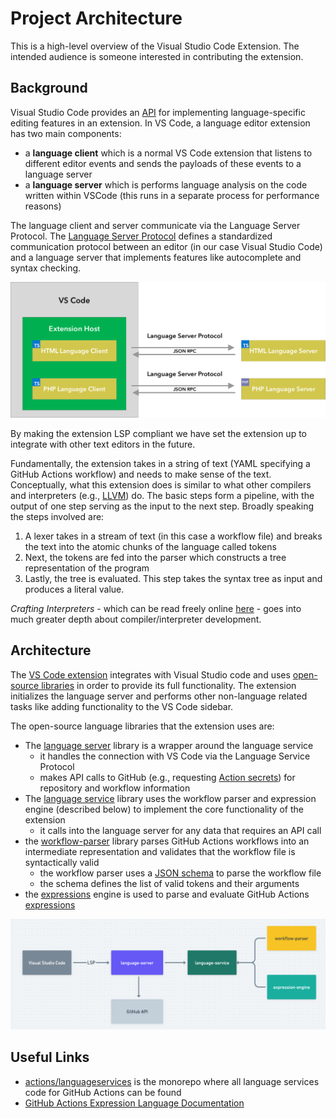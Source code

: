 # Project Architecture

This is a high-level overview of the Visual Studio Code Extension. The intended audience is someone interested in contributing the extension.

## Background

Visual Studio Code provides an [API](https://code.visualstudio.com/api/language-extensions/overview) for implementing language-specific editing features in an extension. In VS Code, a language editor extension has two main components:

- a **language client** which is a normal VS Code extension that listens to different editor events and sends the payloads of these events to a language server
- a **language server** which is performs language analysis on the code written within VSCode (this runs in a separate process for performance reasons)

The language client and server communicate via the Language Server Protocol. The [Language Server Protocol](https://microsoft.github.io/language-server-protocol/) defines a standardized communication protocol between an editor (in our case Visual Studio Code) and a language server that implements features like autocomplete and syntax checking.

![LSP Illustration](./images/lsp-illustration.png)

By making the extension LSP compliant we have set the extension up to integrate with other text editors in the future.

Fundamentally, the extension takes in a string of text (YAML specifying a GitHub Actions workflow) and needs to make sense of the text. Conceptually, what this extension does is similar to what other compilers and interpreters (e.g., [LLVM](https://aosabook.org/en/v1/llvm.html)) do. The basic steps form a pipeline, with the output of one step serving as the input to the next step. Broadly speaking the steps involved are:

1. A lexer takes in a stream of text (in this case a workflow file) and breaks the text into the atomic chunks of the language called tokens
2. Next, the tokens are fed into the parser which constructs a tree representation of the program
3. Lastly, the tree is evaluated. This step takes the syntax tree as input and produces a literal value.

_Crafting Interpreters_ - which can be read freely online [here](https://craftinginterpreters.com/contents.html) - goes into much greater depth about compiler/interpreter development.

## Architecture

The [VS Code extension](https://github.com/github/vscode-github-actions) integrates with Visual Studio code and uses [open-source libraries](https://github.com/actions/languageservices/tree/main) in order to provide its full functionality. The extension initializes the language server and performs other non-language related tasks like adding functionality to the VS Code sidebar.

The open-source language libraries that the extension uses are:

- The [language server](https://github.com/actions/languageservices/tree/main/languageserver) library is a wrapper around the language service
    - it handles the connection with VS Code via the Language Service Protocol
    - makes API calls to GitHub (e.g., requesting [Action secrets](https://docs.github.com/en/rest/actions/secrets?apiVersion=2022-11-28)) for repository and workflow information
- The [language service](https://github.com/actions/languageservices/tree/main/languageservice) library uses the workflow parser and expression engine (described below) to implement the core functionality of the extension
    - it calls into the language server for any data that requires an API call
- the [workflow-parser](https://github.com/actions/languageservices/tree/main/workflow-parser) library parses GitHub Actions workflows into an intermediate representation and validates that the workflow file is syntactically valid
    - the workflow parser uses a [JSON schema](https://github.com/actions/languageservices/blob/main/workflow-parser/src/workflow-v1.0.json) to parse the workflow file
    - the schema defines the list of valid tokens and their arguments
- the [expressions](https://github.com/actions/languageservices/tree/main/expressions) engine is used to parse and evaluate GitHub Actions [expressions](https://docs.github.com/en/actions/learn-github-actions/expressions)

![system-components](./images/system-components.png)

## Useful Links

- [actions/languageservices](https://github.com/actions/languageservices) is the monorepo where all language services code for GitHub Actions can be found
- [GitHub Actions Expression Language Documentation](https://docs.github.com/en/actions/learn-github-actions/expressions)